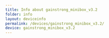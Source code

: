 ```yaml
---
title: Info about gainstrong_minibox_v3.2
folder: info
layout: deviceinfo
permalink: /devices/gainstrong_minibox_v3.2/
device: gainstrong_minibox_v3.2
---
```

